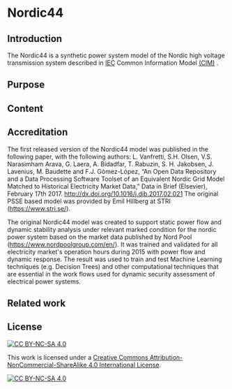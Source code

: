 # Nordic44
## Introduction
The Nordic44 is a synthetic power system model of the Nordic high voltage transmission system described in [IEC](https://www.iec.ch/homepage) Common Information Model [(CIM)](https://en.wikipedia.org/wiki/Common_Information_Model_(electricity)) .

## Purpose

## Content

## Accreditation
The first released version of the Nordic44 model was published in the following paper, with the following authors:
L. Vanfretti, S.H. Olsen, V.S. Narasimham Arava, G. Laera, A. Bidadfar, T. Rabuzin, S. H. Jakobsen, J. Lavenius, M. Baudette and F.J. Gómez-López, “An Open Data Repository and a Data Processing Software Toolset of an Equivalent Nordic Grid Model Matched to Historical Electricity Market Data,” Data in Brief (Elsevier), February 17th 2017. http://dx.doi.org/10.1016/j.dib.2017.02.021
The original PSSE based model was provided by Emil Hillberg at STRI (https://www.stri.se/).

The original Nordic44 model was created to support static power flow and dynamic stability analysis under relevant marked condition for the nordic power system based on the market data published by Nord Pool (https://www.nordpoolgroup.com/en/). It was trained and validated for all electricity market's operation hours during 2015 with power flow and dynamic response. The result was used to train and test Machine Learning techniques (e.g. Decision Trees) and other computational techniques that
are essential in the work flows used for dynamic security assessment of electrical power systems.

## Related work

## License
[![CC BY-NC-SA 4.0][cc-by-nc-sa-shield]][cc-by-nc-sa]

This work is licensed under a
[Creative Commons Attribution-NonCommercial-ShareAlike 4.0 International License][cc-by-nc-sa].

[![CC BY-NC-SA 4.0][cc-by-nc-sa-image]][cc-by-nc-sa]

[cc-by-nc-sa]: http://creativecommons.org/licenses/by-nc-sa/4.0/
[cc-by-nc-sa-image]: https://licensebuttons.net/l/by-nc-sa/4.0/88x31.png
[cc-by-nc-sa-shield]: https://img.shields.io/badge/License-CC%20BY--NC--SA%204.0-lightgrey.svg
